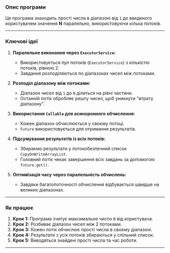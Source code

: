 
### **Опис програми**

Ця програма знаходить прості числа в діапазоні від `1` до введеного користувачем значення **N** паралельно, використовуючи кілька потоків.

---

### **Ключові ідеї**

1. **Паралельне виконання через `ExecutorService`:**
    - Використовується пул потоків (`ExecutorService`) з кількістю потоків, рівною 2.
    - Завдання розподіляються по діапазонах чисел між потоками.

2. **Розподіл діапазону між потоками:**
    - Діапазон чисел від `1` до `N` ділиться на рівні частини.
    - Останній потік обробляє решту чисел, щоб уникнути "втрату діапазону".

3. **Використання `Callable` для асинхронного обчислення:**
    - Кожен діапазон обчислюється у своєму потоці.
    - `Future` використовується для отримання результатів.

4. **Підсумування результатів із всіх потоків:**
    - Збираємо результати у потокобезпечний список `CopyOnWriteArrayList`.
    - Головний потік чекає завершення всіх завдань за допомогою `future.get()`.

5. **Оптимізація часу через паралельність обчислень:**
    - Завдяки багатопоточності обчислення відбувається швидше на великих діапазонах.

---

### **Як працює**

1. **Крок 1:** Програма зчитує максимальне число `N` від користувача.
2. **Крок 2:** Розбиває діапазон чисел між 2 потоками.
3. **Крок 3:** Кожен потік обчислює прості числа в своєму діапазоні.
4. **Крок 4:** Результати з усіх потоків збираються у спільний список.
5. **Крок 5:** Виводяться знайдені прості числа та час роботи.

---

